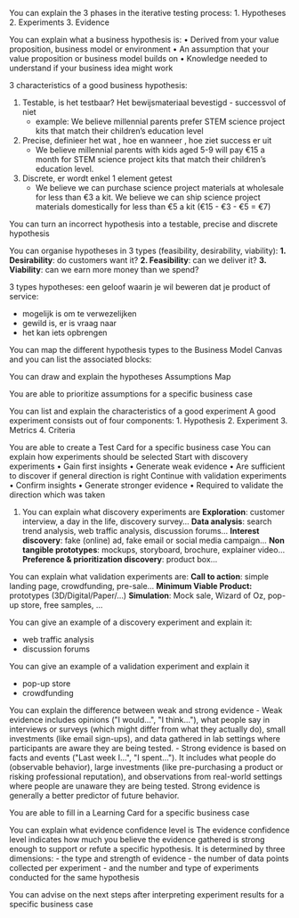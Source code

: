 You can explain the 3 phases in the iterative testing process:
	1. Hypotheses
	2. Experiments
	3. Evidence

You can explain what a business hypothesis is:
	• Derived from your value proposition, business model or environment
	• An assumption that your value proposition or business model builds on
	• Knowledge needed to understand if your business idea might work

3 characteristics of a good business hypothesis:
1. Testable, is het testbaar? Het bewijsmateriaal bevestigd - successvol of niet
	- example: We believe millennial parents prefer STEM science project kits that match their children’s education level
2. Precise, definieer het wat , hoe en wanneer , hoe ziet success er uit
	- We believe millennial parents with kids aged 5-9 will pay €15 a month for STEM science project kits that match their children’s education level.
3. Discrete, er wordt enkel 1 element getest
	- We believe we can purchase science project materials at wholesale for less than €3 a kit. We believe we can ship science project materials domestically for less than €5 a kit (€15 - €3 - €5 = €7)

You can turn an incorrect hypothesis into a testable, precise and discrete hypothesis

You can organise hypotheses in 3 types (feasibility, desirability, viability):
	**1. Desirability**: do customers want it?
	**2. Feasibility**: can we deliver it?
	**3. Viability**: can we earn more money than we spend?

3 types hypotheses:
een geloof waarin je wil beweren dat je product of service:
- mogelijk is om te verwezelijken
- gewild is, er is vraag naar
- het kan iets opbrengen

You can map the different hypothesis types to the Business Model Canvas and you can list the associated blocks:

You can draw and explain the hypotheses Assumptions Map

You are able to prioritize assumptions for a specific business case

You can list and explain the characteristics of a good experiment
	A good experiment consists out of four components:
	1. Hypothesis
	2. Experiment
	3. Metrics
	4. Criteria

You are able to create a Test Card for a specific business case
You can explain how experiments should be selected
	Start with discovery experiments
	• Gain first insights
	• Generate weak evidence
	• Are sufficient to discover if general direction is right
	Continue with validation experiments
	• Confirm insights
	• Generate stronger evidence
	• Required to validate the direction which was taken

1. You can explain what discovery experiments are
	**Exploration**: customer interview, a day in the life, discovery survey…
	**Data analysis**: search trend analysis, web traffic analysis, discussion forums…
	**Interest discovery**: fake (online) ad, fake email or social media campaign…
	**Non tangible prototypes**: mockups, storyboard, brochure, explainer video…
	**Preference & prioritization discovery**: product box…

You can explain what validation experiments are:
	**Call to action**: simple landing page, crowdfunding, pre-sale…
	**Minimum Viable Product:** prototypes (3D/Digital/Paper/…)
	**Simulation**: Mock sale, Wizard of Oz, pop-up store, free samples, …

You can give an example of a discovery experiment and explain it:
- web traffic analysis
- discussion forums

You can give an example of a validation experiment and explain it
- pop-up store
- crowdfunding

You can explain the difference between weak and strong evidence
	- Weak evidence includes opinions ("I would...", "I think..."), what people say in interviews or surveys (which might differ from what they actually do), small investments (like email sign-ups), and data gathered in lab settings where participants are aware they are being tested.
	- Strong evidence is based on facts and events ("Last week I...", "I spent..."). It includes what people do (observable behavior), large investments (like pre-purchasing a product or risking professional reputation), and observations from real-world settings where people are unaware they are being tested. Strong evidence is generally a better predictor of future behavior.
	
You are able to fill in a Learning Card for a specific business case

You can explain what evidence confidence level is
	The evidence confidence level indicates how much you believe the evidence gathered is strong enough to support or refute a specific hypothesis. It is determined by three dimensions:
	- the type and strength of evidence
	- the number of data points collected per experiment
	- and the number and type of experiments conducted for the same hypothesis

You can advise on the next steps after interpreting experiment results for a specific business case